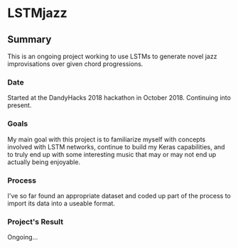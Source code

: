 # LSTMjazz
## Summary
This is an ongoing project working to use LSTMs to generate novel jazz improvisations over given chord progressions.

### Date
Started at the DandyHacks 2018 hackathon in October 2018. Continuing into present.

### Goals
My main goal with this project is to familiarize myself with concepts involved with LSTM networks, continue to build my Keras 
capabilities, and to truly end up with some interesting music that may or may not end up actually being enjoyable.


### Process
I've so far found an appropriate dataset and coded up part of the process to import its data into a useable format.

### Project's Result
Ongoing...
